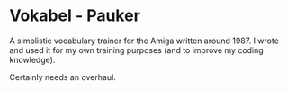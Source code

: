 # Vokabel - Pauker

A simplistic vocabulary trainer for the Amiga written around 1987.
I wrote and used it for my own training purposes (and to improve my coding knowledge).

Certainly needs an overhaul.
